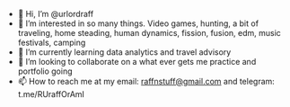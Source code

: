 - 👋 Hi, I’m @urlordraff
- 👀 I’m interested in so many things. Video games, hunting, a bit of traveling, home steading, human dynamics, fission, fusion, edm, music festivals, camping
- 🌱 I’m currently learning data analytics and travel advisory
- 💞️ I’m looking to collaborate on a what ever gets me practice and portfolio going
- 📫 How to reach me at my email: raffnstuff@gmail.com and telegram: t.me/RUraffOrAmI

<!---
urlordraff/urlordraff is a ✨ special ✨ repository because its `README.md` (this file) appears on your GitHub profile.
You can click the Preview link to take a look at your changes.
--->
